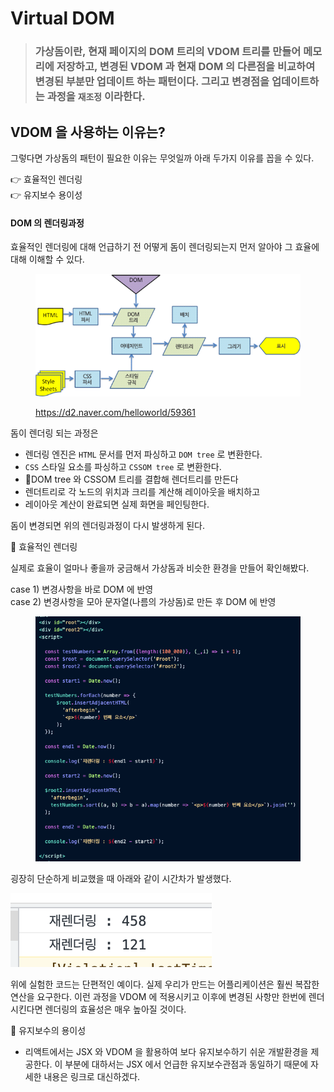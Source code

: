 # Virtual DOM

> ### 가상돔이란, 현재 페이지의 DOM 트리의 VDOM 트리를 만들어 메모리에 저장하고, 변경된 VDOM 과 현재 DOM 의 다른점을 비교하여 변경된 부분만 업데이트 하는 패턴이다. 그리고 변경점을 업데이트하는 과정을 `재조정` 이라한다.

## VDOM 을 사용하는 이유는?

그렇다면 가상돔의 패턴이 필요한 이유는 무엇일까 아래 두가지 이유를 꼽을 수 있다.

👉 효율적인 렌더링\
👉 유지보수 용이성

#### DOM 의 렌더링과정

효율적인 렌더링에 대해 언급하기 전 어떻게 돔이 렌더링되는지 먼저 알아야 그 효율에 대해 이해할 수 있다.

<figure><img src="../.gitbook/assets/image (2).png" alt=""><figcaption><p><a href="https://d2.naver.com/helloworld/59361">https://d2.naver.com/helloworld/59361</a></p></figcaption></figure>

돔이 렌더링 되는 과정은&#x20;

* 렌더링 엔진은 `HTML` 문서를 먼저 파싱하고 `DOM tree` 로 변환한다.
* `CSS` 스타일 요소를 파싱하고 `CSSOM tree` 로 변환한다.&#x20;
* DOM tree 와 CSSOM 트리를 결합해 렌더트리를 만든다
* 렌더트리로 각 노드의 위치과 크리를 계산해 레이아웃을 배치하고
* 레이아웃 계산이 완료되면 실제 화면을 페인팅한다.

돔이 변경되면 위의 렌더링과정이 다시 발생하게 된다.

🚀 효율적인 렌더링

실제로 효율이 얼마나 좋을까 궁금해서 가상돔과 비슷한 환경을 만들어 확인해봤다.

case 1) 변경사항을 바로 DOM 에 반영\
case 2) 변경사항을 모아 문자열(나름의 가상돔)로 만든 후 DOM 에 반영

<figure><img src="../.gitbook/assets/image.png" alt=""><figcaption></figcaption></figure>

굉장히 단순하게 비교했을 때 아래와 같이 시간차가 발생했다.

![](<../.gitbook/assets/image (3).png>)



위에 실험한 코드는 단편적인 예이다. 실제 우리가 만드는 어플리케이션은 훨씬 복잡한 연산을 요구한다. 이런 과정을 VDOM 에 적용시키고 이후에 변경된 사항만 한번에 렌더시킨다면 렌더링의 효율성은 매우 높아질 것이다.



🚀 유지보수의 용이성

* 리액트에서는 JSX 와 VDOM 을 활용하여 보다 유지보수하기 쉬운 개발환경을 제공한다. 이 부분에 대하서는 JSX 에서 언급한 유지보수관점과 동일하기 때문에 자세한 내용은 링크로 대신하겠다.

